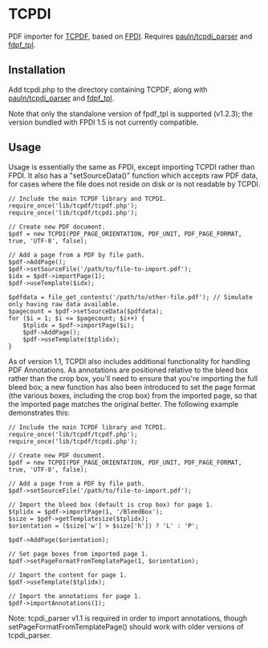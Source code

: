 TCPDI
=====

PDF importer for [TCPDF](http://www.tcpdf.org/), based on [FPDI](http://www.setasign.de/products/pdf-php-solutions/fpdi/).  Requires [pauln/tcpdi_parser](https://github.com/pauln/tcpdi_parser) and [fdpf_tpl](http://www.setasign.de/products/pdf-php-solutions/fpdi/downloads/).


Installation
------------

Add tcpdi.php to the directory containing TCPDF, along with [pauln/tcpdi_parser](https://github.com/pauln/tcpdi_parser) and [fdpf_tpl](http://www.setasign.com/products/fpdi/downloads/#package-10102).

Note that only the standalone version of fpdf_tpl is supported (v1.2.3); the version bundled with FPDI 1.5 is not currently compatible.


Usage
-----

Usage is essentially the same as FPDI, except importing TCPDI rather than FPDI.  It also has a "setSourceData()" function which accepts raw PDF data, for cases where the file does not reside on disk or is not readable by TCPDI.

    // Include the main TCPDF library and TCPDI.
    require_once('lib/tcpdf/tcpdf.php');
    require_once('lib/tcpdf/tcpdi.php');
    
    // Create new PDF document.
    $pdf = new TCPDI(PDF_PAGE_ORIENTATION, PDF_UNIT, PDF_PAGE_FORMAT, true, 'UTF-8', false);
    
    // Add a page from a PDF by file path.
    $pdf->AddPage();
    $pdf->setSourceFile('/path/to/file-to-import.pdf');
    $idx = $pdf->importPage(1);
    $pdf->useTemplate($idx);
    
    $pdfdata = file_get_contents('/path/to/other-file.pdf'); // Simulate only having raw data available.
    $pagecount = $pdf->setSourceData($pdfdata);
    for ($i = 1; $i <= $pagecount; $i++) {
        $tplidx = $pdf->importPage($i);
        $pdf->AddPage();
        $pdf->useTemplate($tplidx);
    }

As of version 1.1, TCPDI also includes additional functionality for handling PDF Annotations.  As annotations are positioned relative to the bleed box rather than the crop box, you'll need to ensure that you're importing the full bleed box; a new function has also been introduced to set the page format (the various boxes, including the crop box) from the imported page, so that the imported page matches the original better.  The following example demonstrates this:

    // Include the main TCPDF library and TCPDI.
    require_once('lib/tcpdf/tcpdf.php');
    require_once('lib/tcpdf/tcpdi.php');
    
    // Create new PDF document.
    $pdf = new TCPDI(PDF_PAGE_ORIENTATION, PDF_UNIT, PDF_PAGE_FORMAT, true, 'UTF-8', false);
    
    // Add a page from a PDF by file path.
    $pdf->setSourceFile('/path/to/file-to-import.pdf');
    
    // Import the bleed box (default is crop box) for page 1.
    $tplidx = $pdf->importPage(1, '/BleedBox');
    $size = $pdf->getTemplatesize($tplidx);
    $orientation = ($size['w'] > $size['h']) ? 'L' : 'P';
    
    $pdf->AddPage($orientation);
    
    // Set page boxes from imported page 1.
    $pdf->setPageFormatFromTemplatePage(1, $orientation);
    
    // Import the content for page 1.
    $pdf->useTemplate($tplidx);
    
    // Import the annotations for page 1.
    $pdf->importAnnotations(1);

Note: tcpdi_parser v1.1 is required in order to import annotations, though setPageFormatFromTemplatePage() should work with older versions of tcpdi_parser.